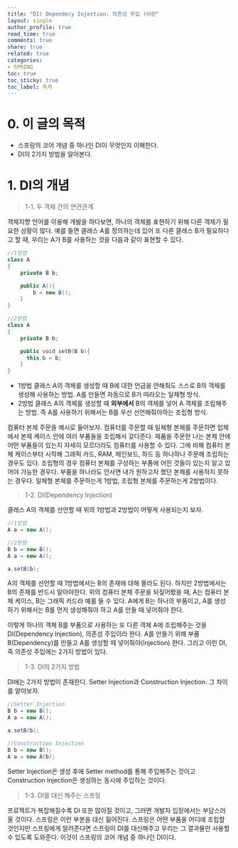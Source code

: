 ```yaml
---
title: "DI( Dependecy Injection: 의존성 주입 )이란"
layout: single
author_profile: true
read_time: true
comments: true
share: true
related: true
categories:
- SPRING
toc: true
toc_sticky: true
toc_label: 목차
---
```



# 0. 이 글의 목적

- 스프링의 코어 개념 중 하나인 DI이 무엇인지 이해한다.
- DI의 2가지 방법을 알아본다.



# 1. DI의 개념

> 1-1. 두 객체 간의 연관관계

객체지향 언어를 이용해 개발을 하다보면, 하나의 객체를 표현하기 위해 다른 객체가 필요한 상황이 많다. 예를 들면 클래스 A를 정의하는데 있어 또 다른 클래스 B가 필요하다고 할 때, 우리는 A가 B를 사용하는 것을 다음과 같이 표현할 수 있다.



```java
//1방법
class A
{
    private B b;

    public A(){
        b = new B();
    }
}
```

```java
//2방법
class A
{
    private B b;

    public void setB(B b){
      this.b = b;
    }
}
```

- 1방법
  클래스 A의 객체를 생성할 때 B에 대한 언급을 안해줘도 스스로 B의 객체를 생성해 사용하는 방법. A를 만들면 자동으로 B가 따라오는 일체형 방식.
- 2방법
  클래스 A의 객체를 생성할 때 **외부에서** B의 객체를 넣어 A 객체를 조립해주는 방법. 즉 A를 사용하기 위해서는 B를 우선 선언해줘야하는 조립형 방식.

컴퓨터 본체 주문을 예시로 들어보자. 컴퓨터를 주문할 때 일체형 본체를 주문하면 업체에서 본체 케이스 안에 여러 부품들을 조립해서 갖다준다. 제품을 주문한 나는 본체 안에 어떤 부품들이 있는지 자세히 모르더라도 컴퓨터를 사용할 수 있다. 그에 비해 컴퓨터 본체 케이스부터 시작해 그래픽 카드, RAM, 메인보드, 하드 등 하나하나 주문해 조립하는 경우도 있다. 조립형의 경우 컴퓨터 본체를 구성하는 부품에 어떤 것들이 있는지 알고 있어야 가능한 경우다. 부품을 하나라도 안사면 내가 원하고자 했던 본체를 사용하지 못하는 경우다. 일체형 본체를 주문하는게 1방법, 조립형 본체를 주문하는게 2방법이다.



> 1-2. DI(Dependency Injection)

클래스 A의 객체를 선언할 때 위의 1방법과 2방법이 어떻게 사용되는지 보자.

```java
//1방법
A a = new A();
```

```java
//2방법
B b = new B();
A a = new A();

a.setB(b);
```

A의 객체를 선언할 때 1방법에서는 B의 존재에 대해 몰라도 된다. 하지만 2방법에서는 B의 존재를 반드시 알아야한다. 위의 컴퓨터 본체 주문을 되짚어봤을 때, A는 컴퓨터 본체 케이스, B는 그래픽 카드라 예를 들 수 있다. A에게 B는 하나의 부품이고, A를 생성하기 위해서는 B를 먼저 생성해줘야 하고 A를 만들 때 넣어줘야 한다.

이렇게 하나의 객체 B를 부품으로 사용하는 또 다른 객체 A에 조립해주는 것을 DI(Dependency Injection), 의존성 주입이라 한다. A를 만들기 위해 부품 B(Dependency)를 만들고 A를 생성할 때 넣어줘야(Injection) 한다. 그리고 이런 DI, 즉 의존성 주입에는 2가지 방법이 있다.



> 1-3. DI의 2가지 방법

DI에는 2가지 방법이 존재한다. Setter Injection과 Construction Injection. 그 차이를 알아보자.

```java
//Setter Injection
B b = new B();
A a = new A();

a.setB(b);
```

```java
//Construction Injection
B b = new B();
A a = new A(b);
```

Setter Injection은 생성 후에 Setter method를 통해 주입해주는 것이고 Construction Injection은 생성하는 동시에 주입하는 것이다.



> 1-3. DI를 대신 해주는 스프링

프로젝트가 복잡해질수록 DI 또한 많아질 것이고, 그러면 개발자 입장에서는 부담스러울 것이다. 스프링은 이런 부분을 대신 짊어진다. 스프링은 어떤 부품을 어디에 조립할 것인지만 스프링에게 알려준다면 스프링이 DI를 대신해주고 우리는 그 결과물만 사용할 수 있도록 도와준다. 이것이 스프링의 코어 개념 중 하나인 DI이다.
